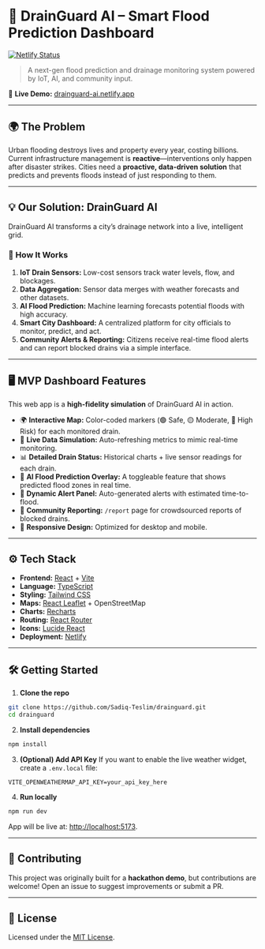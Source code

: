 # 🌊 DrainGuard AI – Smart Flood Prediction Dashboard

[![Netlify Status](https://api.netlify.com/api/v1/badges/YOUR_NETLIFY_BADGE_ID/deploy-status)](https://app.netlify.com/sites/drainguard-ai/deploys)

> A next-gen flood prediction and drainage monitoring system powered by IoT, AI, and community input.

🚀 **Live Demo:** [drainguard-ai.netlify.app](https://drainguard-ai.netlify.app/)

---

## 🌍 The Problem

Urban flooding destroys lives and property every year, costing billions. Current infrastructure management is **reactive**—interventions only happen after disaster strikes. Cities need a **proactive, data-driven solution** that predicts and prevents floods instead of just responding to them.

---

## 💡 Our Solution: DrainGuard AI

DrainGuard AI transforms a city’s drainage network into a live, intelligent grid.

### 🔎 How It Works

1. **IoT Drain Sensors:** Low-cost sensors track water levels, flow, and blockages.
2. **Data Aggregation:** Sensor data merges with weather forecasts and other datasets.
3. **AI Flood Prediction:** Machine learning forecasts potential floods with high accuracy.
4. **Smart City Dashboard:** A centralized platform for city officials to monitor, predict, and act.
5. **Community Alerts & Reporting:** Citizens receive real-time flood alerts and can report blocked drains via a simple interface.

---

## 🖥️ MVP Dashboard Features

This web app is a **high-fidelity simulation** of DrainGuard AI in action.

* 🌍 **Interactive Map:** Color-coded markers (🟢 Safe, 🟡 Moderate, 🔴 High Risk) for each monitored drain.
* 📡 **Live Data Simulation:** Auto-refreshing metrics to mimic real-time monitoring.
* 📊 **Detailed Drain Status:** Historical charts + live sensor readings for each drain.
* 🔮 **AI Flood Prediction Overlay:** A toggleable feature that shows predicted flood zones in real time.
* 🚨 **Dynamic Alert Panel:** Auto-generated alerts with estimated time-to-flood.
* 🙌 **Community Reporting:** `/report` page for crowdsourced reports of blocked drains.
* 📱 **Responsive Design:** Optimized for desktop and mobile.

---

## ⚙️ Tech Stack

* **Frontend:** [React](https://reactjs.org/) + [Vite](https://vitejs.dev/)
* **Language:** [TypeScript](https://www.typescriptlang.org/)
* **Styling:** [Tailwind CSS](https://tailwindcss.com/)
* **Maps:** [React Leaflet](https://react-leaflet.js.org/) + OpenStreetMap
* **Charts:** [Recharts](https://recharts.org/)
* **Routing:** [React Router](https://reactrouter.com/)
* **Icons:** [Lucide React](https://lucide.dev/)
* **Deployment:** [Netlify](https://www.netlify.com/)

---

## 🛠️ Getting Started

1. **Clone the repo**

```bash
git clone https://github.com/Sadiq-Teslim/drainguard.git
cd drainguard
```

2. **Install dependencies**

```bash
npm install
```

3. **(Optional) Add API Key**
   If you want to enable the live weather widget, create a `.env.local` file:

```env
VITE_OPENWEATHERMAP_API_KEY=your_api_key_here
```

4. **Run locally**

```bash
npm run dev
```

App will be live at: [http://localhost:5173](http://localhost:5173).

---

## 🤝 Contributing

This project was originally built for a **hackathon demo**, but contributions are welcome! Open an issue to suggest improvements or submit a PR.

---

## 📜 License

Licensed under the [MIT License](./LICENSE).
